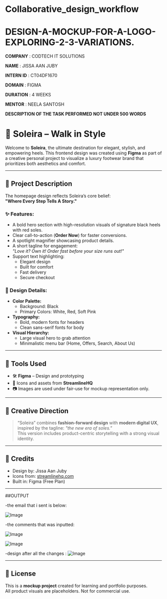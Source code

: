 # Collaborative_design_workflow

# DESIGN-A-MOCKUP-FOR-A-LOGO-EXPLORING-2-3-VARIATIONS.

**COMPANY** : CODTECH IT SOLUTIONS

**NAME** : JISSA AAN JUBY

**INTERN ID** : CT04DF1670

**DOMAIN** : FIGMA

**DURATION** : 4 WEEKS

**MENTOR** : NEELA SANTOSH

**DESCRIPTION OF THE TASK PERFORMED NOT UNDER 500 WORDS**
# 👠 Soleira – Walk in Style

Welcome to **Soleira**, the ultimate destination for elegant, stylish, and empowering heels. This frontend design was created using **Figma** as part of a creative personal project to visualize a luxury footwear brand that prioritizes both aesthetics and comfort.

---
## 📝 Project Description

The homepage design reflects Soleira’s core belief:  
**"Where Every Step Tells A Story."**

### ✨ Features:
- A bold hero section with high-resolution visuals of signature black heels with red soles.
- Clear call-to-action (**Order Now**) for faster conversions.
- A spotlight magnifier showcasing product details.
- A short tagline for engagement:  
  _"Love it? Own it! Order fast before your size runs out!"_
- Support text highlighting:  
  - Elegant design  
  - Built for comfort  
  - Fast delivery  
  - Secure checkout

### 🎨 Design Details:
- **Color Palette:**  
  - Background: Black  
  - Primary Colors: White, Red, Soft Pink  
- **Typography:**  
  - Bold, modern fonts for headers  
  - Clean sans-serif fonts for body
- **Visual Hierarchy:**  
  - Large visual hero to grab attention  
  - Minimalistic menu bar (Home, Offers, Search, About Us)

---

## 🔧 Tools Used

- 🛠️ **Figma** – Design and prototyping  
- 🎨 Icons and assets from **StreamlineHQ**  
- 📷 Images are used under fair-use for mockup representation only.

---
## 🧠 Creative Direction

> “Soleira” combines **fashion-forward design** with **modern digital UX**, inspired by the tagline:
> _"the new era of soles."_  
This version includes product-centric storytelling with a strong visual identity.

---

## 📣 Credits

- Design by: Jissa Aan Juby  
- Icons from: [streamlinehq.com](https://streamlinehq.com)  
- Built in: Figma (Free Plan)

---

##OUTPUT

-the email that i sent is below:

![Image](https://github.com/user-attachments/assets/66760183-523c-489e-b9c1-a4bef484921e)

-the comments that was inputted:

![Image](https://github.com/user-attachments/assets/fd467651-52d5-4e7f-8007-21378f37bae6)

![Image](https://github.com/user-attachments/assets/2338d75a-2660-44f3-b532-b86f0d1cb90c)

-design after all the changes :
![Image](https://github.com/user-attachments/assets/d0f44bc1-b9cb-4a8d-b4ef-d769740a972e)

---

## 📌 License

This is a **mockup project** created for learning and portfolio purposes.  
All product visuals are placeholders. Not for commercial use.
